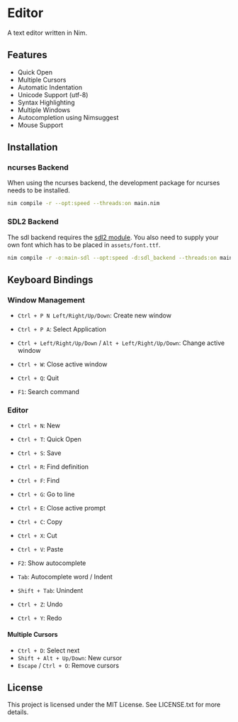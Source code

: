# Editor
A text editor written in Nim.

## Features
- Quick Open 
- Multiple Cursors
- Automatic Indentation
- Unicode Support (utf-8)
- Syntax Highlighting
- Multiple Windows
- Autocompletion using Nimsuggest
- Mouse Support

## Installation
### ncurses Backend
When using the ncurses backend, the development package for
ncurses needs to be installed.

```bash
nim compile -r --opt:speed --threads:on main.nim
```

### SDL2 Backend
The sdl backend requires the [sdl2 module](https://github.com/nim-lang/sdl2).
You also need to supply your own font which has to be placed in `assets/font.ttf`.

```bash
nim compile -r -o:main-sdl --opt:speed -d:sdl_backend --threads:on main.nim
```

## Keyboard Bindings
### Window Management
- `Ctrl + P N Left/Right/Up/Down`: Create new window
- `Ctrl + P A`: Select Application
- `Ctrl + Left/Right/Up/Down` / `Alt + Left/Right/Up/Down`: Change active window
- `Ctrl + W`: Close active window
- `Ctrl + Q`: Quit

- `F1`: Search command

### Editor
- `Ctrl + N`: New
- `Ctrl + T`: Quick Open
- `Ctrl + S`: Save

- `Ctrl + R`: Find definition
- `Ctrl + F`: Find
- `Ctrl + G`: Go to line
- `Ctrl + E`: Close active prompt

- `Ctrl + C`: Copy
- `Ctrl + X`: Cut
- `Ctrl + V`: Paste

- `F2`: Show autocomplete
- `Tab`: Autocomplete word / Indent
- `Shift + Tab`: Unindent

- `Ctrl + Z`: Undo
- `Ctrl + Y`: Redo

#### Multiple Cursors
- `Ctrl + D`: Select next
- `Shift + Alt + Up/Down`: New cursor
- `Escape` / `Ctrl + O`: Remove cursors

## License
This project is licensed under the MIT License.
See LICENSE.txt for more details.

